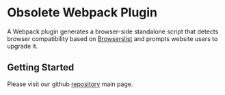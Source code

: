 # Obsolete Webpack Plugin

A Webpack plugin generates a browser-side standalone script that detects browser compatibility based on [Browserslist](https://github.com/browserslist/browserslist) and prompts website users to upgrade it.

## Getting Started

Please visit our github [repository](//github.elenet.me/fe/obsolete-webpack-plugin) main page.